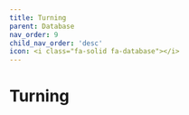 ```yaml
---
title: Turning
parent: Database
nav_order: 9
child_nav_order: 'desc'
icon: <i class="fa-solid fa-database"></i>
---
```

# Turning